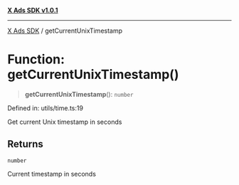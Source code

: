 [**X Ads SDK v1.0.1**](../README.md)

***

[X Ads SDK](../globals.md) / getCurrentUnixTimestamp

# Function: getCurrentUnixTimestamp()

> **getCurrentUnixTimestamp**(): `number`

Defined in: utils/time.ts:19

Get current Unix timestamp in seconds

## Returns

`number`

Current timestamp in seconds
